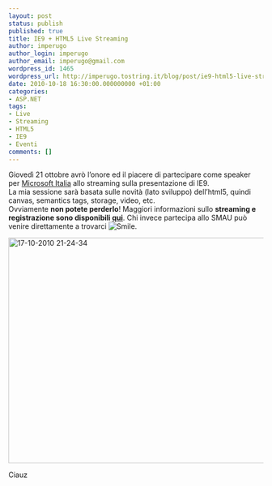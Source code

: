 ```yaml
---
layout: post
status: publish
published: true
title: IE9 + HTML5 Live Streaming
author: imperugo
author_login: imperugo
author_email: imperugo@gmail.com
wordpress_id: 1465
wordpress_url: http://imperugo.tostring.it/blog/post/ie9-html5-live-streaming/
date: 2010-10-18 16:30:00.000000000 +01:00
categories:
- ASP.NET
tags:
- Live
- Streaming
- HTML5
- IE9
- Eventi
comments: []
---
```

<p>Giovedì 21 ottobre avrò l’onore ed il piacere di partecipare come speaker per <a title="Microsoft Italia" href="http://www.microsoft.com/it/it/default.aspx" rel="nofollow" target="_blank">Microsoft Italia</a> allo streaming sulla presentazione di IE9.    <br />La mia sessione sarà basata sulle novità (lato sviluppo) dell’html5, quindi canvas, semantics tags, storage, video, etc.    <br />Ovviamente <strong>non potete perderlo</strong>! Maggiori informazioni sullo <strong>streaming e registrazione sono disponibili </strong><a title="Meet Ugo Lattanzi – ASP.NET MVP from Italy" href="http://www.microsoft.com/italy/live/" rel="Microsoft@Smau" target="_blank"><strong>qui</strong></a>. Chi invece partecipa allo SMAU può venire direttamente a trovarci <img style="border-bottom-style: none; border-left-style: none; border-top-style: none; border-right-style: none" class="wlEmoticon wlEmoticon-smile" alt="Smile" src="http://tostring.it/UserFiles/imperugo/wlEmoticon-smile_2_1.png" />.    <br /></p>  <p><a title="Microsoft@Smau" href="http://www.microsoft.com/italy/live/" rel="nofollow" target="_blank"><img style="background-image: none; border-bottom: 0px; border-left: 0px; margin: ; padding-left: 0px; padding-right: 0px; display: inline; border-top: 0px; border-right: 0px; padding-top: 0px" title="17-10-2010 21-24-34" border="0" alt="17-10-2010 21-24-34" src="http://tostring.it/UserFiles/imperugo/17-10-2010%2021-24-34_3.png" width="710" height="445" /></a></p>  <p>Ciauz</p>

